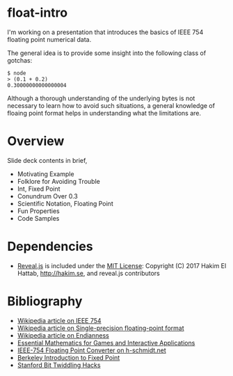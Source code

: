 # float-intro

I'm working on a presentation that introduces the basics of IEEE 754 floating point numerical data.

The general idea is to provide some insight into the following class of gotchas:

```
$ node
> (0.1 + 0.2)
0.30000000000000004
```

Although a thorough understanding of the underlying bytes is not necessary to learn how to avoid such situations, a general knowledge of floaing point format helps in understanding what the limitations are.

# Overview

Slide deck contents in brief,

* Motivating Example
* Folklore for Avoiding Trouble
* Int, Fixed Point
* Conundrum Over 0.3
* Scientific Notation, Floating Point
* Fun Properties
* Code Samples

# Dependencies

* [Reveal.js](https://github.com/hakimel/reveal.js/) is included under the [MIT License](https://github.com/hakimel/reveal.js/blob/master/LICENSE): Copyright (C) 2017 Hakim El Hattab, http://hakim.se, and reveal.js contributors

# Bibliography

* [Wikipedia article on IEEE 754](https://en.wikipedia.org/wiki/IEEE_754)
* [Wikipedia article on Single-precision floating-point format](https://en.wikipedia.org/wiki/Single-precision_floating-point_format)
* [Wikipedia article on Endianness](https://en.wikipedia.org/wiki/Endianness)
* [Essential Mathematics for Games and Interactive Applications](http://www.essentialmath.com/book.htm)
* [IEEE-754 Floating Point Converter on h-schmidt.net](https://www.h-schmidt.net/FloatConverter/IEEE754.html)
* [Berkeley Introduction to Fixed Point](http://www-inst.eecs.berkeley.edu/~cs61c/sp06/handout/fixedpt.html)
* [Stanford Bit Twiddling Hacks](https://graphics.stanford.edu/~seander/bithacks.html)

